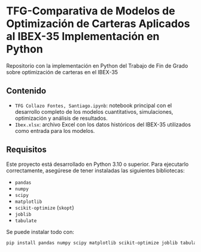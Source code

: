 # TFG-Comparativa de Modelos de Optimización de Carteras Aplicados al IBEX-35 Implementación en Python
Repositorio con la implementación en Python del Trabajo de Fin de Grado sobre optimización de carteras en el IBEX-35


## Contenido

- `TFG Collazo Fontes, Santiago.ipynb`: notebook principal con el desarrollo completo de los modelos cuantitativos, simulaciones, optimización y análisis de resultados.
- `Ibex.xlsx`: archivo Excel con los datos históricos del IBEX-35 utilizados como entrada para los modelos.

## Requisitos

Este proyecto está desarrollado en Python 3.10 o superior. Para ejecutarlo correctamente, asegúrese de tener instaladas las siguientes bibliotecas:

- `pandas`
- `numpy`
- `scipy`
- `matplotlib`
- `scikit-optimize` (`skopt`)
- `joblib`
- `tabulate`

Se puede instalar todo con:

```bash
pip install pandas numpy scipy matplotlib scikit-optimize joblib tabulate
